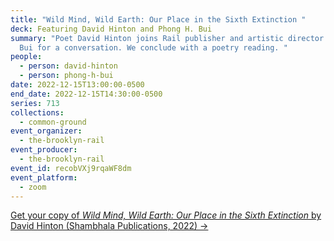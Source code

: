 ```yaml
---
title: "Wild Mind, Wild Earth: Our Place in the Sixth Extinction "
deck: Featuring David Hinton and Phong H. Bui
summary: "Poet David Hinton joins Rail publisher and artistic director Phong H.
  Bui for a conversation. We conclude with a poetry reading. "
people:
  - person: david-hinton
  - person: phong-h-bui
date: 2022-12-15T13:00:00-0500
end_date: 2022-12-15T14:30:00-0500
series: 713
collections:
  - common-ground
event_organizer:
  - the-brooklyn-rail
event_producer:
  - the-brooklyn-rail
event_id: recobVXj9rqaWF8dm
event_platform:
  - zoom
---
```

[G﻿et your copy of *Wild Mind, Wild Earth: Our Place in the Sixth Extinction* by David Hinton (Shambhala Publications, 2022) → ](https://www.shambhala.com/wild-mind-wild-earth-9781645471479.html)